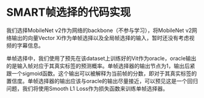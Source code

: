 # SMART帧选择的代码实现
    
我们选择MobileNet v2作为网络的backbone（不参与学习），将MobileNet v2网络输出的向量Vector Xi作为单帧选择以及全局帧选择的输入，暂时还没有考虑视频的字幕信息。

单帧选择中，我们使用了预先在该dataset上训练好的Vit作为oracle，oracle输出的是输入帧对应于其真实标签的预测概率。单帧选择器的输出节点为1，输出后紧跟一个sigmoid函数。这个输出可以被解释为当前帧的分数，即对于其真实标签的置信度。单帧选择器的输出应该与oracle的输出尽量接近，可以预见这是一个回归问题，我们将使用Smooth L1 Loss作为损失函数来训练单帧选择器。
